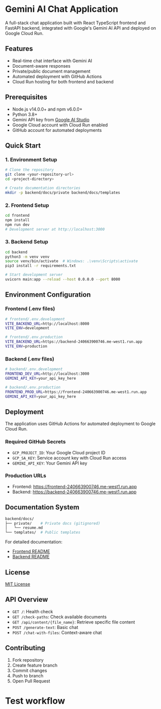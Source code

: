 # Gemini AI Chat Application

A full-stack chat application built with React TypeScript frontend and FastAPI backend, integrated with Google's Gemini AI API and deployed on Google Cloud Run.

## Features

-   Real-time chat interface with Gemini AI
-   Document-aware responses
-   Private/public document management
-   Automated deployment with GitHub Actions
-   Cloud Run hosting for both frontend and backend

## Prerequisites

-   Node.js v14.0.0+ and npm v6.0.0+
-   Python 3.8+
-   Gemini API key from [Google AI Studio](https://makersuite.google.com/app/apikey)
-   Google Cloud account with Cloud Run enabled
-   GitHub account for automated deployments

## Quick Start

### 1. Environment Setup

```bash
# Clone the repository
git clone <your-repository-url>
cd <project-directory>

# Create documentation directories
mkdir -p backend/docs/private backend/docs/templates
```

### 2. Frontend Setup

```bash
cd frontend
npm install
npm run dev
# Development server at http://localhost:3000
```

### 3. Backend Setup

```bash
cd backend
python3 -m venv venv
source venv/bin/activate  # Windows: .\venv\Scripts\activate
pip3 install -r requirements.txt

# Start development server
uvicorn main:app --reload --host 0.0.0.0 --port 8000
```

## Environment Configuration

### Frontend (.env files)

```bash
# frontend/.env.development
VITE_BACKEND_URL=http://localhost:8000
VITE_ENV=development

# frontend/.env.production
VITE_BACKEND_URL=https://backend-240663900746.me-west1.run.app
VITE_ENV=production
```

### Backend (.env files)

```bash
# backend/.env.development
FRONTEND_DEV_URL=http://localhost:3000
GEMINI_API_KEY=your_api_key_here

# backend/.env.production
FRONTEND_PROD_URL=https://frontend-240663900746.me-west1.run.app
GEMINI_API_KEY=your_api_key_here
```

## Deployment

The application uses GitHub Actions for automated deployment to Google Cloud Run.

### Required GitHub Secrets

-   `GCP_PROJECT_ID`: Your Google Cloud project ID
-   `GCP_SA_KEY`: Service account key with Cloud Run access
-   `GEMINI_API_KEY`: Your Gemini API key

### Production URLs

-   Frontend: https://frontend-240663900746.me-west1.run.app
-   Backend: https://backend-240663900746.me-west1.run.app

## Documentation System

```bash
backend/docs/
├── private/    # Private docs (gitignored)
│   └── resume.md
└── templates/  # Public templates
```

For detailed documentation:

-   [Frontend README](frontend/README.md)
-   [Backend README](backend/README.md)

## License

[MIT License](LICENSE)

## API Overview

-   `GET /`: Health check
-   `GET /check-paths`: Check available documents
-   `GET /api/content/{file_name}`: Retrieve specific file content
-   `POST /generate-text`: Basic chat
-   `POST /chat-with-files`: Context-aware chat

## Contributing

1. Fork repository
2. Create feature branch
3. Commit changes
4. Push to branch
5. Open Pull Request

# Test workflow
